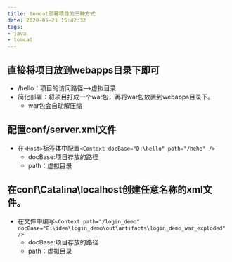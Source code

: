 ```yaml
---
title: tomcat部署项目的三种方式
date: 2020-05-21 15:42:32
tags:
- java
- tomcat
---
```


## 直接将项目放到webapps目录下即可
* /hello：项目的访问路径-->虚拟目录
* 简化部署：将项目打成一个war包，再将war包放置到webapps目录下。
	* war包会自动解压缩

## 配置conf/server.xml文件
- 在`<Host>`标签体中配置`<Context docBase="D:\hello" path="/hehe" />`
	* docBase:项目存放的路径
	* path：虚拟目录

## 在conf\Catalina\localhost创建任意名称的xml文件。
- 在文件中编写`<Context path="/login_demo" docBase="E:\idea\login_demo\out\artifacts\login_demo_war_exploded" />`
	* docBase:项目存放的路径
	* path：虚拟目录

